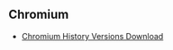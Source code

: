 ## Chromium
- [Chromium History Versions Download ](https://vikyd.github.io/download-chromium-history-version/#/)